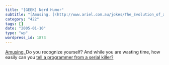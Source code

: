 ```yaml
---
title: "[GEEK] Nerd Humor"
subtitle: "[Amusing. ](http://www.ariel.com.au/jokes/The_Evolution_of_a_Programmer.html) Do you recognize yours..."
category: "422"
tags: []
date: "2005-01-10"
type: "wp"
wordpress_id: 1873
---
```

[Amusing. ](http://www.ariel.com.au/jokes/The_Evolution_of_a_Programmer.html) Do you recognize yourself?
And while you are wasting time, how easily can you [tell a programmer from a serial killer?](http://www.malevole.com/mv/misc/killerquiz/)